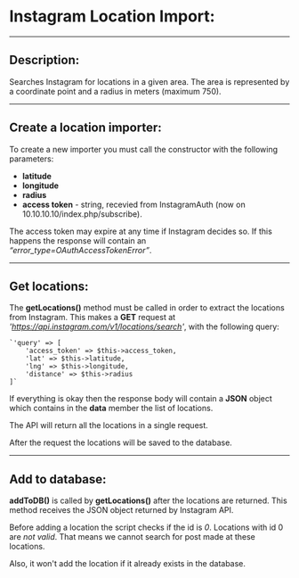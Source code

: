 # Instagram Location Import:
***
## Description:
Searches Instagram for locations in a given area. The area is
represented by a coordinate point and a radius in meters (maximum
750).
***
## Create a location importer:
To create a new importer you must call the constructor with the
following parameters:
+ **latitude**
+ **longitude**
+ **radius**
+ **access token** - string, recevied from InstagramAuth (now on
10.10.10.10/index.php/subscribe).

The access token may expire at any time if Instagram decides so.
If this happens the response will contain an
*“error_type=OAuthAccessTokenError”*.
***
## Get locations:
The **getLocations()** method must be called in order to extract the
locations from Instagram. This makes a **GET** request at *'https://api.instagram.com/v1/locations/search'*,
with the following query:

    `'query' => [
        'access_token' => $this->access_token,
        'lat' => $this->latitude,
        'lng' => $this->longitude,
        'distance' => $this->radius
    ]`
    
If everything is okay then the response body will contain a **JSON**
object which contains in the **data** member the list of locations.

The API will return all the locations in a single request.

After the request the locations will be saved to the database.
***
## Add to database:
**addToDB()** is called by **getLocations()** after the locations are
returned.
This method receives the JSON object returned by Instagram API.

Before adding a location the script checks if the id is *0*. Locations
with id 0 are *not valid*. That means we cannot search for post made at
these locations.

Also, it won't add the location if it already exists in the database.